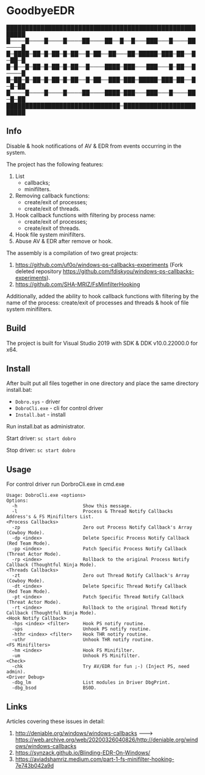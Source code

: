 # GoodbyeEDR
███████████████████████████████████████████████████████
█────█────█────█────██────██──█──█───███───█────██────█
█─████─██─█─██─█─██──█─██──██───██─█████─███─██──█─██─█
█─█──█─██─█─██─█─██──█────████─███───███───█─██──█────█
█─██─█─██─█─██─█─██──█─██──███─███─█████─███─██──█─█─██
█────█────█────█────██────████─███───███───█────██─█─██
██████████████████████████████─████████████████████████

## Info
Disable & hook notifications of AV & EDR from events occurring in the system.

The project has the following features:
1. List 
    - callbacks;
    - minifilters.
3. Removing callback functions:
    - create/exit of processes;
    - create/exit of threads.
4. Hook callback functions with filtering by process name:
    - create/exit of processes;
    - create/exit of threads.
5. Hook file system minifilters.
6. Abuse AV & EDR after remove or hook.
    
The assembly is a compilation of two great projects:
1. https://github.com/uf0o/windows-ps-callbacks-experiments (Fork deleted repository https://github.com/fdiskyou/windows-ps-callbacks-experiments).
2. https://github.com/SHA-MRIZ/FsMinfilterHooking
    
Additionally, added the ability to hook callback functions with filtering by the name of the process: create/exit of processes and threads & hook of file system minifilters.

## Build
The project is built for Visual Studio 2019 with SDK & DDK v10.0.22000.0 for x64.

## Install

After built put all files together in one directory and place the same directory install.bat:
- `Dobro.sys` - driver
- `DobroCli.exe` - cli for control driver
- `Install.bat` - install

Run install.bat as administrator.

Start driver: `sc start dobro`

Stop driver: `sc start dobro`

## Usage

For control driver run DorbroCli.exe in cmd.exe

```
Usage: DobroCli.exe <options>
Options:
  -h                        Show this message.
  -l                        Process & Thread Notify Callbacks Address's & FS Minifilters List.
<Process Callbacks>
  -zp                       Zero out Process Notify Callback's Array (Cowboy Mode).
  -dp <index>               Delete Specific Process Notify Callback (Red Team Mode).
  -pp <index>               Patch Specific Process Notify Callback (Threat Actor Mode).
  -rp <index>               Rollback to the original Process Notify Callback (Thoughtful Ninja Mode).
<Threads Callbacks>
  -zt                       Zero out Thread Notify Callback's Array (Cowboy Mode).
  -dt <index>               Delete Specific Thread Notify Callback (Red Team Mode).
  -pt <index>               Patch Specific Thread Notify Callback (Threat Actor Mode).
  -rt <index>               Rollback to the original Thread Notify Callback (Thoughtful Ninja Mode).
<Hook Notify Callback>
  -hps <index> <filter>     Hook PS notify routine.
  -ups                      Unhook PS notify routine.
  -hthr <index> <filter>    Hook THR notify routine.
  -uthr                     Unhook THR notify routine.
<FS Minifilters>
  -hm <index>               Hook FS Minifilter.
  -um                       Unhook FS Minifilter.
<Check>
  -chk                      Try AV/EDR for fun ;-) (Inject PS, need admin).
<Driver Debug>
  -dbg_lm                   List modules in Driver DbgPrint.
  -dbg_bsod                 BS0D.
```

## Links
Articles covering these issues in detail:
1. http://deniable.org/windows/windows-callbacks ---> https://web.archive.org/web/20200326040826/http://deniable.org/windows/windows-callbacks
2. https://synzack.github.io/Blinding-EDR-On-Windows/
3. https://aviadshamriz.medium.com/part-1-fs-minifilter-hooking-7e743b042a9d     
